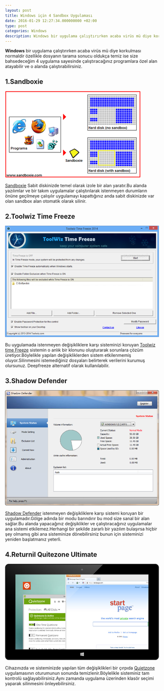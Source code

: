 ```yaml
---
layout: post
title: Windows için 4 Sandbox Uygulaması
date: 2016-01-29 12:27:34.000000000 +02:00
type: post
categories: Windows
description: Windows bir uygulama çalıştırırken acaba virüs mü diye korkulması normaldir özellikle dosyanın tarama sonucu oldukça temiz ise size bahsedeceğim
---
```


**Windows** bir uygulama çalıştırırken acaba virüs mü diye korkulması normaldir özellikle dosyanın tarama sonucu oldukça temiz ise size bahsedeceğim 4 uygulama sayesinde çalıştıracağınız programlara özel alan atayabilir ve o alanda çalıştırabilirsiniz.

## 1.Sandboxie

![sandboxiegorsel1](/assets/sandboxiegorsel1.gif)

[Sandboxie](http://www.sandboxie.com/) Sabit diskinizde temel olarak izole bir alan yaratır.Bu alanda yazılımlar ve bir takım uygulamalar çalıştırılarak istenmeyen durumların önüne geçilmeye çalışılır uygulamayı kapattığınız anda sabit diskinizde var olan sandbox alan otomatik olarak silinir.

## 2.Toolwiz Time Freeze

![toolwiztimefreezegorsel](/assets/toolwiztimefreezegorsel.png)

Bu uygulamada istenmeyen değişikliklere karşı sisteminizi koruyan [Toolwiz time Freeze](http://www.toolwiz.com/products/toolwiz-time-freeze/) sistemin o anlık bir klonunu oluşturarak sorunlara çözüm üretiyor.Böylelikle yapılan değişikliklerden sistem etkilenmemiş oluyor.Silinmesini istemediğiniz dosyaları belirterek verilerini kurumuş olursunuz. Deepfreeze alternatif olarak kullanılabilir.

## 3.Shadow Defender

![shadowdefendergorsel](/assets/shadowdefendergorsel.png)

[Shadow Defender](http://www.shadowdefender.com/index.html) istenmeyen değişikliklere karşı sistemi koruyan bir uygulamadır.Gölge adında bir modu barındırır bu mod size sanal bir alan sağlar.Bu alanda yapacağınız değişiklikler ve çalıştıracağınız uygulamalar ana sistemi etkilemez.Herhangi bir şekilde zararlı bir yazılım bulaşırsa hiçbir şey olmamış gibi ana sisteminize dönebilirsiniz bunun için sisteminizi yeniden başlatmanız yeterli.

## 4.Returnil Quitezone Ultimate

![returnilquietzonegorsel](/assets/returnilquietzonegorsel.jpg)

Cihazınızda ve sisteminizde yapılan tüm değişiklikleri bir çırpıda [Quietzone](http://qz.returnilvirtualsystem.com/features/) uygulamasının oturumunun sonunda temizlenir.Böylelikle sisteminiz tam kontrolü sağlayabilirsiniz.Aynı zamanda uygulama üzerinden klasör seçimi yaparak silinmesini önleyebilirsiniz.
